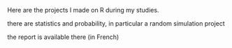 Here are the projects I made on R during my studies.

there are statistics and probability, in particular a random simulation project

the report is available there (in French)
